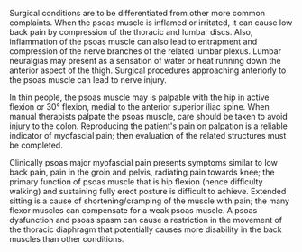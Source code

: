 Surgical conditions are to be differentiated from other more common complaints. When the psoas muscle is inflamed or irritated, it can cause low back pain by compression of the thoracic and lumbar discs. Also, inflammation of the psoas muscle can also lead to entrapment and compression of the nerve branches of the related lumbar plexus. Lumbar neuralgias may present as a sensation of water or heat running down the anterior aspect of the thigh. Surgical procedures approaching anteriorly to the psoas muscle can lead to nerve injury.

In thin people, the psoas muscle may is palpable with the hip in active flexion or 30° flexion, medial to the anterior superior iliac spine. When manual therapists palpate the psoas muscle, care should be taken to avoid injury to the colon. Reproducing the patient's pain on palpation is a reliable indicator of myofascial pain; then evaluation of the related structures must be completed.

Clinically psoas major myofascial pain presents symptoms similar to low back pain, pain in the groin and pelvis, radiating pain towards knee; the primary function of psoas muscle that is hip flexion (hence difficulty walking) and sustaining fully erect posture is difficult to achieve. Extended sitting is a cause of shortening/cramping of the muscle with pain; the many flexor muscles can compensate for a weak psoas muscle. A psoas dysfunction and psoas spasm can cause a restriction in the movement of the thoracic diaphragm that potentially causes more disability in the back muscles than other conditions.